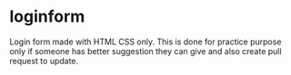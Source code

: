 # loginform
Login form made with HTML CSS only. This is done for practice purpose only if someone has better suggestion they can give and also create pull request  to update.
